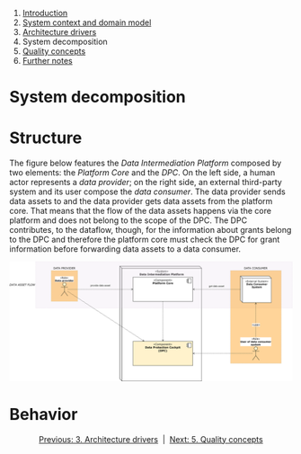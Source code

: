 1. [Introduction](index.md)
2. [System context and domain model](system-context.md)
3. [Architecture drivers](drivers.md)
4. System decomposition
5. [Quality concepts](quality.md)
6. [Further notes](conclusion.md)

# System decomposition

# Structure

The figure below features the _Data Intermediation Platform_ composed by two elements: the _Platform Core_ and the _DPC_. On the left side, a human actor represents a _data provider_; on the right side, an external third-party system and its user compose the _data consumer_. The data provider sends data assets to and the data provider gets data assets from the platform core. That means that the flow of the data assets happens via the core platform and does not belong to the scope of the DPC. The DPC contributes, to the dataflow, though, for the information about grants belong to the DPC and therefore the platform core must check the DPC for grant information before forwarding data assets to a data consumer.

![first decomposition](images/diagram_decomposition-1.svg)

# Behavior

<p align="center">
    <a href="system-context.md">Previous: 3. Architecture drivers</a>&nbsp; | &nbsp;<a href="decomposition.md">Next: 5. Quality concepts</a>
</p>
